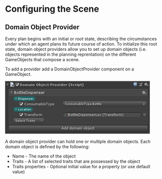 # Configuring the Scene

## Domain Object Provider

Every plan begins with an initial or _root_ state, describing the circumstances under which an agent plans its future course of action. To initialize this root state, domain object providers allow you to set up domain objects (i.e. objects represented in the planning reprentation) on the different GameObjects that compose a scene.

To add a provider add a DomainObjectProvider component on a GameObject.

![Image](images/DomainObjectProviders.png)

A domain object provider can hold one or multiple domain objects. 
Each domain object is defined by the following:
* Name - The name of the object
* Traits - A list of selected traits that are possessed by the object
* Traits properties - Optional initial value for a property (or use default value)
